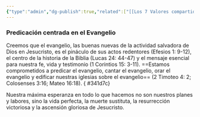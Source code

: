 ```yaml
---
{"type":"admin","dg-publish":true,"related":["[[Los 7 Valores compartidos de Gracia Soberana]]","[[Teología de Gracia Soberana Orizaba]]","[[Gracia Soberana Orizaba]]"],"permalink":"/programas-y-ministerios/gracia-soberana-orizaba/identidad-y-teologia/predicacion-centrada-en-el-evangelio/","dgPassFrontmatter":true}
---
```



### Predicación centrada en el Evangelio
Creemos que el evangelio, las buenas nuevas de la actividad salvadora de Dios en Jesucristo, es el pináculo de sus actos redentores (Efesios 1: 9-12), el centro de la historia de la Biblia (Lucas 24: 44-47) y el mensaje esencial para nuestra fe, vida y testimonio (1 Corintios 15: 3-11). ==Estamos comprometidos a predicar el evangelio, cantar el evangelio, orar el evangelio y edificar nuestras iglesias sobre el evangelio== (2 Timoteo 4: 2; Colosenses 3:16; Mateo 16:18).
{ #341d7c}


Nuestra máxima esperanza en todo lo que hacemos no son nuestros planes y labores, sino la vida perfecta, la muerte sustituta, la resurrección victoriosa y la ascensión gloriosa de Jesucristo.